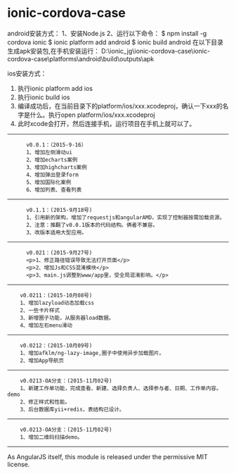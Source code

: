 # ionic-cordova-case

android安装方式：
1、安装Node.js
2、运行以下命令：
$ npm install -g cordova ionic
$ ionic platform add android
$ ionic build android
在以下目录生成apk安装包,在手机安装运行：
D:\ionic_jg\ionic-cordova-case\ionic-cordova-case\platforms\android\build\outputs\apk

ios安装方式：
1. 执行ionic platform add ios
2. 执行ionic build ios
3. 编译成功后，在当前目录下的platform/ios/xxx.xcodeproj，确认一下xxx的名字是什么。执行open platform/ios/xxx.xcodeproj
4. 此时xcode会打开，然后连接手机，运行项目在手机上就可以了。

---------------------------------------------------------------------
          v0.0.1：（2015-9-16）
          1、增加左侧滑动ui
          2、增加echarts案例
          3、增加highcharts案例
          4、增加弹出登录form
          5、增加国际化案例
          6、增加列表、查看列表

-----------------------------------------------------------------------
	      v0.1.1：(2015-9月18号)
	      1、引用新的架构，增加了requestjs和angularAMD，实现了控制器按需加载资源。
	      2、注意：推翻了v0.0.1版本的代码结构。俩者不兼容。
	      3、改版本适用大型应用。

-------------------------------------------------------------------------------
	      v0.021：(2015-9月27号)
	      <p>1、修正路径错误导致无法打开页面</p>
	      <p>2、增加Js和CSS混淆模块</p>
	      <p>3、main.js调整到www/app里，受全局混淆影响。</p>
-------------------------------------------------------------------------------
        v0.0211：(2015-10月08号)
        1、增加lazyload动态加载css
        2、一些卡片样式
        3、新增圈子功能，从服务器load数据。
        4、增加左右menu滑动
-------------------------------------------------------------------------------
        v0.0212：(2015-10月09号)
        1、增加afklm/ng-lazy-image,圈子中使用异步加载图片。
        2、增加App导航页
-------------------------------------------------------------------------------
        v0.0213-OA分支：(2015-11月02号)
        1、新建工作单功能，完成查看、新建、选择负责人、选择参与者、日期、工作单内容。demo
        2、修正样式和性能。
        3、后台数据库yii+redis，表结构已设计。
-------------------------------------------------------------------------------
        v0.0213-OA分支：(2015-11月02号)
        1、增加二维码扫描demo。
        
-------------------------------------------------------------------------------
As AngularJS itself, this module is released under the permissive MIT license.